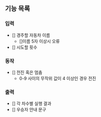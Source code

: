 ## 기능 목록

### 입력

- [] 경주할 자동차 이름
    - []이름 5자 이상시 오류
- [] 시도할 횟수

### 동작

- [] 전진 혹은 멈춤
    - 0-9 사이의 무작위 값이 4 이상인 경우 전진

### 출력

- [] 각 차수별 실행 결과
- [] 우승자 안내 문구

